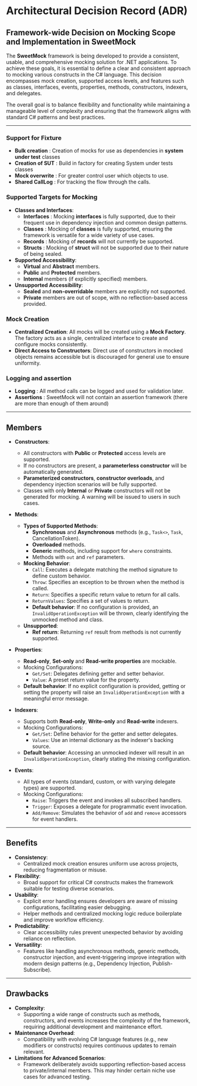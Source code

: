 ﻿# Architectural Decision Record (ADR)

## Framework-wide Decision on Mocking Scope and Implementation in SweetMock

The **SweetMock** framework is being developed to provide a consistent, usable, and comprehensive mocking solution for .NET applications. To achieve these goals, it is essential to define a clear and consistent approach to mocking various constructs in the C# language. This decision encompasses mock creation, supported access levels, and features such as classes, interfaces, events, properties, methods, constructors, indexers, and delegates.

The overall goal is to balance flexibility and functionality while maintaining a manageable level of complexity and ensuring that the framework aligns with standard C# patterns and best practices.

---

### Support for Fixture

- **Bulk creation** : Creation of mocks for use as dependencies in **system under test** classes
- **Creation of SUT** : Build in factory for creating System under tests classes
- **Mock overwrite** : For greater control user which objects to use.
- **Shared CallLog** : For tracking the flow through the calls.

### Supported Targets for Mocking

- **Classes and Interfaces**:
    - **Interfaces** : Mocking **interfaces** is fully supported, due to their frequent use in dependency injection and common design patterns.
    - **Classes** : Mocking of **classes** is fully supported, ensuring the framework is versatile for a wide variety of use cases.
    - **Records** : Mocking of **records** will not currently be supported.
    - **Structs** : Mocking of **struct** will not be supported due to their nature of being sealed.
- **Supported Accessibility**:
    - **Virtual** and **Abstract** members.
    - **Public** and **Protected** members.
    - **Internal** members (if explicitly specified) members.
- **Unsupported Accessibility**:
    - **Sealed** and **non-overridable** members are explicitly not supported.
    - **Private** members are out of scope, with no reflection-based access provided.

### Mock Creation

- **Centralized Creation**: All mocks will be created using a **Mock Factory**. The factory acts as a single, centralized interface to create and configure mocks consistently.
- **Direct Access to Constructors**: Direct use of constructors in mocked objects remains accessible but is discouraged for general use to ensure uniformity.

### Logging and assertion

- **Logging** : All method calls can be logged and used for validation later. 
- **Assertions** : SweetMock will not contain an assertion framework (there are more than enough of them around)

---

## Members

- **Constructors**:
  - All constructors with **Public** or **Protected** access levels are supported.
  - If no constructors are present, a **parameterless constructor** will be automatically generated.
  - **Parameterized constructors**, **constructor overloads**, and dependency injection scenarios will be fully supported.
  - Classes with only **Internal** or **Private** constructors will not be generated for mocking. A warning will be issued to users in such cases.

- **Methods**:
  - **Types of Supported Methods**:
    - **Synchronous** and **Asynchronous** methods (e.g., `Task<>`, `Task`, CancellationToken).
    - **Overloaded** methods.
    - **Generic** methods, including support for `where` constraints.
    - Methods with `out` and `ref` parameters.
  - **Mocking Behavior**:
    - `Call`: Executes a delegate matching the method signature to define custom behavior.
    - `Throw`: Specifies an exception to be thrown when the method is called.
    - `Return`: Specifies a specific return value to return for all calls.
    - `ReturnValues`: Specifies a set of values to return.
    - **Default behavior**: If no configuration is provided, an `InvalidOperationException` will be thrown, clearly identifying the unmocked method and class.
  - **Unsupported**:
    - **Ref return**: Returning `ref` result from methods is not currently supported.  

- **Properties**:
  - **Read-only**, **Set-only** and **Read-write properties** are mockable.
  - Mocking Configurations:
    - `Get/Set`: Delegates defining getter and setter behavior.
    - `Value`: A preset return value for the property.
  - **Default behavior**: If no explicit configuration is provided, getting or setting the property will raise an `InvalidOperationException` with a meaningful error message.

- **Indexers**:
  - Supports both **Read-only**, **Write-only** and **Read-write** indexers.
  - Mocking Configurations:
    - `Get/Set`: Define behavior for the getter and setter delegates.
    - `Values`: Use an internal dictionary as the indexer's backing source.
  - **Default behavior**: Accessing an unmocked indexer will result in an `InvalidOperationException`, clearly stating the missing configuration.

- **Events**:
  - All types of events (standard, custom, or with varying delegate types) are supported.
  - Mocking Configurations:
    - `Raise`: Triggers the event and invokes all subscribed handlers.
    - `Trigger`: Exposes a delegate for programmatic event invocation.
    - `Add/Remove`: Simulates the behavior of `add` and `remove` accessors for event handlers.

---

## Benefits

- **Consistency**:
  - Centralized mock creation ensures uniform use across projects, reducing fragmentation or misuse.
- **Flexibility**:
  - Broad support for critical C# constructs makes the framework suitable for testing diverse scenarios.
- **Usability**:
  - Explicit error handling ensures developers are aware of missing configurations, facilitating easier debugging.
  - Helper methods and centralized mocking logic reduce boilerplate and improve workflow efficiency.
- **Predictability**:
  - Clear accessibility rules prevent unexpected behavior by avoiding reliance on reflection.
- **Versatility**:
  - Features like handling asynchronous methods, generic methods, constructor injection, and event-triggering improve integration with modern design patterns (e.g., Dependency Injection, Publish-Subscribe).

---

## Drawbacks
- **Complexity**:
  - Supporting a wide range of constructs such as methods, constructors, and events increases the complexity of the framework, requiring additional development and maintenance effort.
- **Maintenance Overhead**:
  - Compatibility with evolving C# language features (e.g., new modifiers or constructs) requires continuous updates to remain relevant.
- **Limitations for Advanced Scenarios**:
  - Framework deliberately avoids supporting reflection-based access to private/internal members. This may hinder certain niche use cases for advanced testing.
